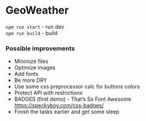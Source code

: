 # GeoWeather

`npm run start` - run dev  
`npm run build` - build

### Possible improvements

- Minimize files
- Optimize images
- Add fonts
- Be more DRY
- Use some css preprocessor calc for buttons colors
- Protect API with restrictions
- BADGES (first demo) - That’s So Font Awesome https://speckyboy.com/css-badges/
- Finish the tasks earlier and get some sleep
